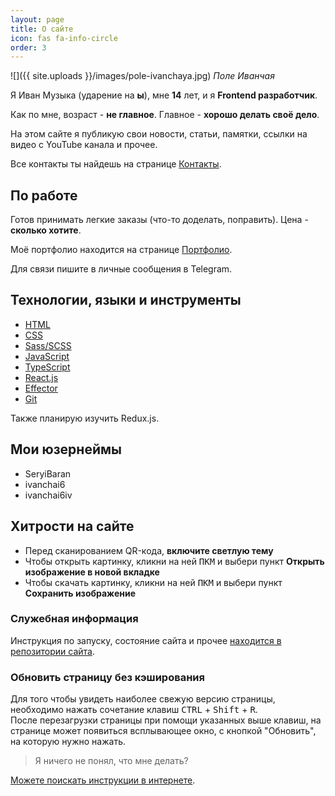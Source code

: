 ```yaml
---
layout: page
title: О сайте
icon: fas fa-info-circle
order: 3
---
```


![]({{ site.uploads }}/images/pole-ivanchaya.jpg)
_Поле Иванчая_

Я Иван Музыка (ударение на **ы**), мне **14** лет, и я **Frontend разработчик**.

Как по мне, возраст - **не главное**. Главное - **хорошо делать своё дело**.

На этом сайте я публикую свои новости, статьи, памятки, ссылки на видео с YouTube канала и прочее.

Все контакты ты найдешь на странице [Контакты](/contacts).

## По работе

Готов принимать легкие заказы (что-то доделать, поправить). Цена - **сколько хотите**.

Моё портфолио находится на странице [Портфолио](/portfolio).

Для связи пишите в личные сообщения в Telegram.

## Технологии, языки и инструменты

- [HTML](https://wikipedia.org/wiki/HTML)
- [CSS](https://wikipedia.org/wiki/CSS)
- [Sass/SCSS](https://sass-lang.com)
- [JavaScript](https://wikipedia.org/wiki/JavaScript)
- [TypeScript](https://www.typescriptlang.org)
- [React.js](https://reactjs.org)
- [Effector](https://effector.dev)
- [Git](https://git-scm.com)

Также планирую изучить Redux.js.

## Мои юзернеймы

- SeryiBaran
- ivanchai6
- ivanchai6iv

## Хитрости на сайте

- Перед сканированием QR-кода, **включите светлую тему**
- Чтобы открыть картинку, кликни на ней <kbd>ПКМ</kbd> и выбери пункт **Открыть изображение в новой вкладке**
- Чтобы скачать картинку, кликни на ней <kbd>ПКМ</kbd> и выбери пункт **Сохранить изображение**

### Служебная информация

Инструкция по запуску, состояние сайта и прочее [находится в репозитории сайта](https://github.com/SeryiBaran/seryibaran.github.io/).

### Обновить страницу без кэширования

Для того чтобы увидеть наиболее свежую версию страницы, необходимо нажать сочетание клавиш <kbd>CTRL</kbd> + <kbd>Shift</kbd> + <kbd>R</kbd>.  
После перезагрузки страницы при помощи указанных выше клавиш, на странице может появиться всплывающее окно, с кнопкой "Обновить", на которую нужно нажать.

> Я ничего не понял, что мне делать?

[Можете поискать инструкции в интернете](https://yandex.ru/search/?text=как+обновить+страницу+без+кэширования).
